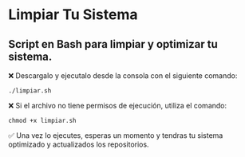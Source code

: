 # Limpiar Tu Sistema
## Script en Bash para limpiar y optimizar tu sistema.

❌ Descargalo y ejecutalo desde la consola con el siguiente comando:
```
./limpiar.sh
```

❌ Si el archivo no tiene permisos de ejecución, utiliza el comando:
```
chmod +x limpiar.sh
```

✅ Una vez lo ejecutes, esperas un momento y tendras tu sistema
optimizado y actualizados los repositorios.
